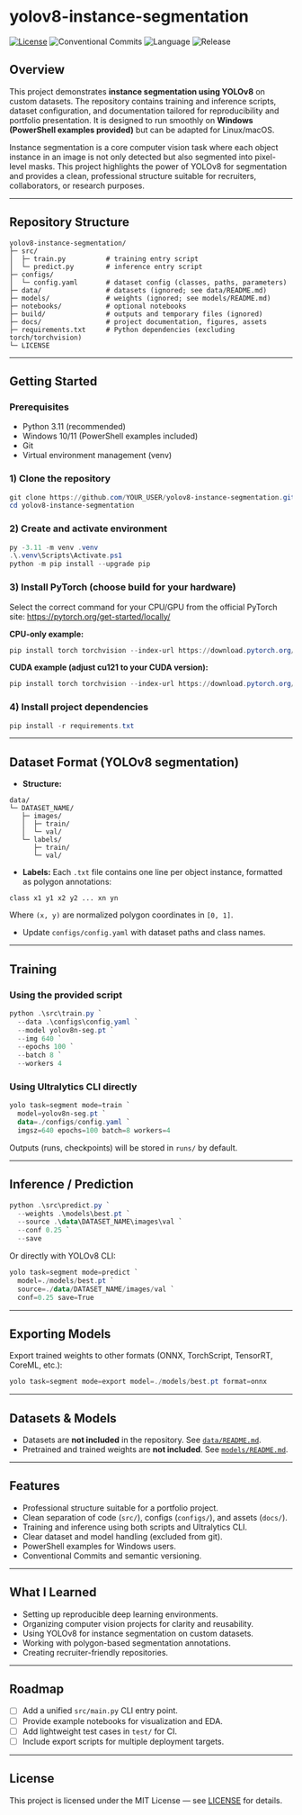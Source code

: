 # yolov8-instance-segmentation

[![License](https://img.shields.io/badge/license-MIT-informational)](LICENSE)
![Conventional Commits](https://img.shields.io/badge/Conventional%20Commits-1.0.0-black)
![Language](https://img.shields.io/badge/language-Python-blue)
![Release](https://img.shields.io/badge/release-v0.1.0-blue)

## Overview
This project demonstrates **instance segmentation using YOLOv8** on custom datasets. The repository contains training and inference scripts, dataset configuration, and documentation tailored for reproducibility and portfolio presentation. It is designed to run smoothly on **Windows (PowerShell examples provided)** but can be adapted for Linux/macOS.  

Instance segmentation is a core computer vision task where each object instance in an image is not only detected but also segmented into pixel-level masks. This project highlights the power of YOLOv8 for segmentation and provides a clean, professional structure suitable for recruiters, collaborators, or research purposes.

---

## Repository Structure
```
yolov8-instance-segmentation/
├─ src/
│  ├─ train.py          # training entry script
│  └─ predict.py        # inference entry script
├─ configs/
│  └─ config.yaml       # dataset config (classes, paths, parameters)
├─ data/                # datasets (ignored; see data/README.md)
├─ models/              # weights (ignored; see models/README.md)
├─ notebooks/           # optional notebooks
├─ build/               # outputs and temporary files (ignored)
├─ docs/                # project documentation, figures, assets
├─ requirements.txt     # Python dependencies (excluding torch/torchvision)
└─ LICENSE
```

---

## Getting Started

### Prerequisites
- Python 3.11 (recommended)
- Windows 10/11 (PowerShell examples included)
- Git
- Virtual environment management (venv)

### 1) Clone the repository
```powershell
git clone https://github.com/YOUR_USER/yolov8-instance-segmentation.git
cd yolov8-instance-segmentation
```

### 2) Create and activate environment
```powershell
py -3.11 -m venv .venv
.\.venv\Scripts\Activate.ps1
python -m pip install --upgrade pip
```

### 3) Install PyTorch (choose build for your hardware)
Select the correct command for your CPU/GPU from the official PyTorch site: https://pytorch.org/get-started/locally/

**CPU-only example:**
```powershell
pip install torch torchvision --index-url https://download.pytorch.org/whl/cpu
```

**CUDA example (adjust cu121 to your CUDA version):**
```powershell
pip install torch torchvision --index-url https://download.pytorch.org/whl/cu121
```

### 4) Install project dependencies
```powershell
pip install -r requirements.txt
```

---

## Dataset Format (YOLOv8 segmentation)
- **Structure:**
```
data/
└─ DATASET_NAME/
   ├─ images/
   │  ├─ train/
   │  └─ val/
   └─ labels/
      ├─ train/
      └─ val/
```

- **Labels:**
Each `.txt` file contains one line per object instance, formatted as polygon annotations:
```
class x1 y1 x2 y2 ... xn yn
```
Where `(x, y)` are normalized polygon coordinates in `[0, 1]`.

- Update `configs/config.yaml` with dataset paths and class names.

---

## Training

### Using the provided script
```powershell
python .\src\train.py `
  --data .\configs\config.yaml `
  --model yolov8n-seg.pt `
  --img 640 `
  --epochs 100 `
  --batch 8 `
  --workers 4
```

### Using Ultralytics CLI directly
```powershell
yolo task=segment mode=train `
  model=yolov8n-seg.pt `
  data=./configs/config.yaml `
  imgsz=640 epochs=100 batch=8 workers=4
```

Outputs (runs, checkpoints) will be stored in `runs/` by default.

---

## Inference / Prediction
```powershell
python .\src\predict.py `
  --weights .\models\best.pt `
  --source .\data\DATASET_NAME\images\val `
  --conf 0.25 `
  --save
```

Or directly with YOLOv8 CLI:
```powershell
yolo task=segment mode=predict `
  model=./models/best.pt `
  source=./data/DATASET_NAME/images/val `
  conf=0.25 save=True
```

---

## Exporting Models
Export trained weights to other formats (ONNX, TorchScript, TensorRT, CoreML, etc.):
```powershell
yolo task=segment mode=export model=./models/best.pt format=onnx
```

---

## Datasets & Models
- Datasets are **not included** in the repository. See [`data/README.md`](data/README.md).
- Pretrained and trained weights are **not included**. See [`models/README.md`](models/README.md).

---

## Features
- Professional structure suitable for a portfolio project.
- Clean separation of code (`src/`), configs (`configs/`), and assets (`docs/`).
- Training and inference using both scripts and Ultralytics CLI.
- Clear dataset and model handling (excluded from git).
- PowerShell examples for Windows users.
- Conventional Commits and semantic versioning.

---

## What I Learned
- Setting up reproducible deep learning environments.
- Organizing computer vision projects for clarity and reusability.
- Using YOLOv8 for instance segmentation on custom datasets.
- Working with polygon-based segmentation annotations.
- Creating recruiter-friendly repositories.

---

## Roadmap
- [ ] Add a unified `src/main.py` CLI entry point.
- [ ] Provide example notebooks for visualization and EDA.
- [ ] Add lightweight test cases in `test/` for CI.
- [ ] Include export scripts for multiple deployment targets.

---

## License
This project is licensed under the MIT License — see [LICENSE](LICENSE) for details.
